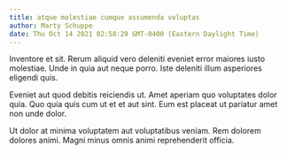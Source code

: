 ```yaml
---
title: atque molestiae cumque assumenda voluptas
author: Marty Schuppe
date: Thu Oct 14 2021 02:58:29 GMT-0400 (Eastern Daylight Time)
---
```

Inventore et sit. Rerum aliquid vero deleniti eveniet error maiores iusto molestiae. Unde in quia aut neque porro. Iste deleniti illum asperiores eligendi quis.

 Eveniet aut quod debitis reiciendis ut. Amet aperiam quo voluptates dolor quia. Quo quia quis cum ut et et aut sint. Eum est placeat ut pariatur amet non unde dolor.

 Ut dolor at minima voluptatem aut voluptatibus veniam. Rem dolorem dolores animi. Magni minus omnis animi reprehenderit officia.
